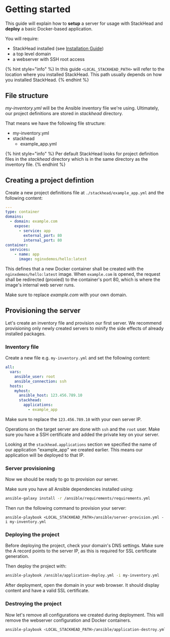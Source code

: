 # Getting started

This guide will explain how to **setup** a server for usage with StackHead and **deploy** a basic Docker-based application.

You will require:

* StackHead installed \(see [Installation Guide](installation.md)\)
* a top level domain
* a webserver with SSH root access

{% hint style="info" %}
In this guide `<LOCAL_STACKHEAD_PATH>` will refer to the location where you installed StackHead. This path usually depends on how you installed StackHead.
{% endhint %}

## File structure

_my-inventory.yml_ will be the Ansible inventory file we're using. Ultimately, our project definitions are stored in _stackhead_ directory.

That means we have the following file structure:

* my-inventory.yml
* stackhead
  * example\_app.yml

{% hint style="info" %}
Per default StackHead looks for project definition files in the _stackhead_ directory which is in the same directory as the inventory file.
{% endhint %}

## Creating a project defintion

Create a new project definitions file at `./stackhead/example_app.yml` and the following content:

```yaml
---
type: container
domains:
  - domain: example.com
    expose:
      - service: app
        external_port: 80
        internal_port: 80
container:
  services:
    - name: app
      image: nginxdemos/hello:latest
```

This defines that a new Docker container shall be created with the `nginxdemos/hello:latest` image. When `example.com` is opened, the request shall be redirected \(proxied\) to the container's port 80, which is where the image's internal web server runs.

Make sure to replace _example.com_ with your own domain.

## Provisioning the server

Let's create an inventory file and provision our first server. We recommend provisioning only newly created servers to minify the side effects of already installed packages.

### Inventory file

Create a new file e.g. `my-inventory.yml` and set the following content:

```yaml
all:
  vars:
    ansible_user: root
    ansible_connection: ssh
  hosts:
    myhost:
      ansible_host: 123.456.789.10
      stackhead:
        applications:
          - example_app
```

Make sure to replace the `123.456.789.10` with your own server IP.

Operations on the target server are done with `ssh` and the `root` user. Make sure you have a SSH certificate and added the private key on your server.

Looking at the `stackhead.applications` section we specified the name of our application "example\_app" we created earlier. This means our application will be deployed to that IP.

### Server provisioning

Now we should be ready to go to provision our server.

Make sure you have all Ansible dependencies installed using:

```bash
ansible-galaxy install -r /ansible/requirements/requirements.yml
```

Then run the following command to provision your server:

```text
ansible-playbook <LOCAL_STACKHEAD_PATH>/ansible/server-provision.yml -i my-inventory.yml
```

### Deploying the project

Before deploying the project, check your domain's DNS settings. Make sure the A record points to the server IP, as this is required for SSL certificate generation.

Then deploy the project with:

```bash
ansible-playbook /ansible/application-deploy.yml -i my-inventory.yml
```

After deployment, open the domain in your web browser. It should display content and have a valid SSL certificate.

### Destroying the project

Now let's remove all configurations we created during deployment. This will remove the webserver configuration and Docker containers.

```bash
ansible-playbook <LOCAL_STACKHEAD_PATH>/ansible/application-destroy.yml -i my-inventory.yml --extra-vars "project_name=example_app"
```

